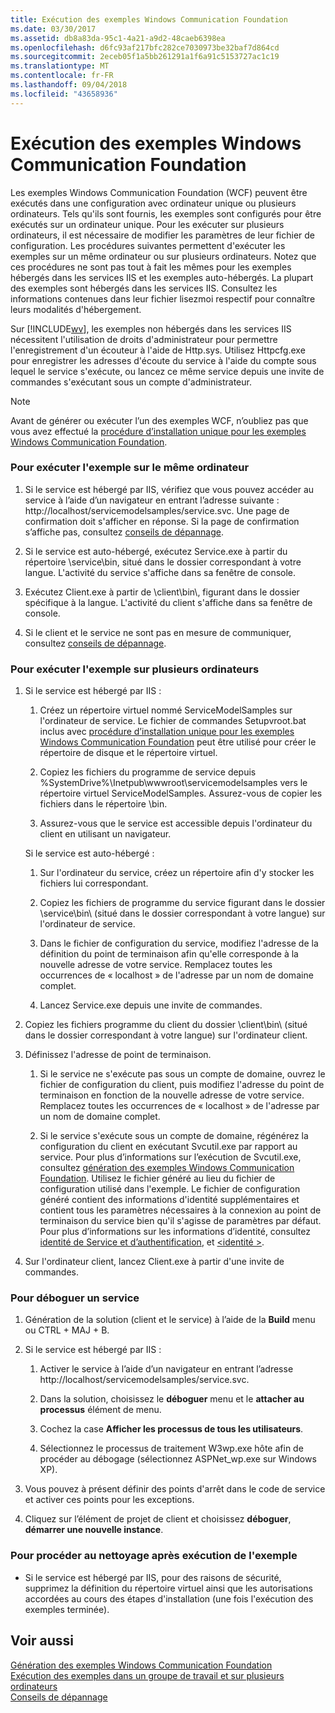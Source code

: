 ```yaml
---
title: Exécution des exemples Windows Communication Foundation
ms.date: 03/30/2017
ms.assetid: db8a83da-95c1-4a21-a9d2-48caeb6398ea
ms.openlocfilehash: d6fc93af217bfc282ce7030973be32baf7d864cd
ms.sourcegitcommit: 2eceb05f1a5bb261291a1f6a91c5153727ac1c19
ms.translationtype: MT
ms.contentlocale: fr-FR
ms.lasthandoff: 09/04/2018
ms.locfileid: "43658936"
---
```

# <a name="running-the-windows-communication-foundation-samples"></a>Exécution des exemples Windows Communication Foundation
Les exemples Windows Communication Foundation (WCF) peuvent être exécutés dans une configuration avec ordinateur unique ou plusieurs ordinateurs. Tels qu'ils sont fournis, les exemples sont configurés pour être exécutés sur un ordinateur unique. Pour les exécuter sur plusieurs ordinateurs, il est nécessaire de modifier les paramètres de leur fichier de configuration. Les procédures suivantes permettent d'exécuter les exemples sur un même ordinateur ou sur plusieurs ordinateurs. Notez que ces procédures ne sont pas tout à fait les mêmes pour les exemples hébergés dans les services IIS et les exemples auto-hébergés. La plupart des exemples sont hébergés dans les services IIS. Consultez les informations contenues dans leur fichier lisezmoi respectif pour connaître leurs modalités d'hébergement.  
  
 Sur [!INCLUDE[wv](../../../../includes/wv-md.md)], les exemples non hébergés dans les services IIS nécessitent l'utilisation de droits d'administrateur pour permettre l'enregistrement d'un écouteur à l'aide de Http.sys. Utilisez Httpcfg.exe pour enregistrer les adresses d'écoute du service à l'aide du compte sous lequel le service s'exécute, ou lancez ce même service depuis une invite de commandes s'exécutant sous un compte d'administrateur.  
  
> [!NOTE]
>  Avant de générer ou exécuter l’un des exemples WCF, n’oubliez pas que vous avez effectué la [procédure d’installation unique pour les exemples Windows Communication Foundation](../../../../docs/framework/wcf/samples/one-time-setup-procedure-for-the-wcf-samples.md).  
  
### <a name="to-run-the-sample-on-the-same-machine"></a>Pour exécuter l'exemple sur le même ordinateur  
  
1.  Si le service est hébergé par IIS, vérifiez que vous pouvez accéder au service à l’aide d’un navigateur en entrant l’adresse suivante : http://localhost/servicemodelsamples/service.svc. Une page de confirmation doit s'afficher en réponse. Si la page de confirmation s’affiche pas, consultez [conseils de dépannage](https://msdn.microsoft.com/library/8787c877-5e96-42da-8214-fa737a38f10b).  
  
2.  Si le service est auto-hébergé, exécutez Service.exe à partir du répertoire \service\bin, situé dans le dossier correspondant à votre langue. L'activité du service s'affiche dans sa fenêtre de console.  
  
3.  Exécutez Client.exe à partir de \client\bin\\, figurant dans le dossier spécifique à la langue. L'activité du client s'affiche dans sa fenêtre de console.  
  
4.  Si le client et le service ne sont pas en mesure de communiquer, consultez [conseils de dépannage](https://msdn.microsoft.com/library/8787c877-5e96-42da-8214-fa737a38f10b).  
  
### <a name="to-run-the-sample-across-machines"></a>Pour exécuter l'exemple sur plusieurs ordinateurs  
  
1.  Si le service est hébergé par IIS :  
  
    1.  Créez un répertoire virtuel nommé ServiceModelSamples sur l'ordinateur de service. Le fichier de commandes Setupvroot.bat inclus avec [procédure d’installation unique pour les exemples Windows Communication Foundation](../../../../docs/framework/wcf/samples/one-time-setup-procedure-for-the-wcf-samples.md) peut être utilisé pour créer le répertoire de disque et le répertoire virtuel.  
  
    2.  Copiez les fichiers du programme de service depuis %SystemDrive%\Inetpub\wwwroot\servicemodelsamples vers le répertoire virtuel ServiceModelSamples. Assurez-vous de copier les fichiers dans le répertoire \bin.  
  
    3.  Assurez-vous que le service est accessible depuis l'ordinateur du client en utilisant un navigateur.  
  
     Si le service est auto-hébergé :  
  
    1.  Sur l'ordinateur du service, créez un répertoire afin d'y stocker les fichiers lui correspondant.  
  
    2.  Copiez les fichiers de programme du service figurant dans le dossier \service\bin\ (situé dans le dossier correspondant à votre langue) sur l'ordinateur de service.  
  
    3.  Dans le fichier de configuration du service, modifiez l'adresse de la définition du point de terminaison afin qu'elle corresponde à la nouvelle adresse de votre service. Remplacez toutes les occurrences de « localhost » de l'adresse par un nom de domaine complet.  
  
    4.  Lancez Service.exe depuis une invite de commandes.  
  
2.  Copiez les fichiers programme du client du dossier \client\bin\ (situé dans le dossier correspondant à votre langue) sur l'ordinateur client.  
  
3.  Définissez l'adresse de point de terminaison.  
  
    1.  Si le service ne s'exécute pas sous un compte de domaine, ouvrez le fichier de configuration du client, puis modifiez l'adresse du point de terminaison en fonction de la nouvelle adresse de votre service. Remplacez toutes les occurrences de « localhost » de l'adresse par un nom de domaine complet.  
  
    2.  Si le service s'exécute sous un compte de domaine, régénérez la configuration du client en exécutant Svcutil.exe par rapport au service. Pour plus d’informations sur l’exécution de Svcutil.exe, consultez [génération des exemples Windows Communication Foundation](../../../../docs/framework/wcf/samples/building-the-samples.md). Utilisez le fichier généré au lieu du fichier de configuration utilisé dans l'exemple. Le fichier de configuration généré contient des informations d'identité supplémentaires et contient tous les paramètres nécessaires à la connexion au point de terminaison du service bien qu'il s'agisse de paramètres par défaut. Pour plus d’informations sur les informations d’identité, consultez [identité de Service et d’authentification](../../../../docs/framework/wcf/feature-details/service-identity-and-authentication.md), et [ \<identité >](../../../../docs/framework/configure-apps/file-schema/wcf/identity.md).  
  
4.  Sur l'ordinateur client, lancez Client.exe à partir d'une invite de commandes.  
  
### <a name="to-debug-a-service"></a>Pour déboguer un service  
  
1.  Génération de la solution (client et le service) à l’aide de la **Build** menu ou CTRL + MAJ + B.  
  
2.  Si le service est hébergé par IIS :  
  
    1.  Activer le service à l’aide d’un navigateur en entrant l’adresse http://localhost/servicemodelsamples/service.svc.  
  
    2.  Dans la solution, choisissez le **déboguer** menu et le **attacher au processus** élément de menu.  
  
    3.  Cochez la case **Afficher les processus de tous les utilisateurs**.  
  
    4.  Sélectionnez le processus de traitement W3wp.exe hôte afin de procéder au débogage (sélectionnez ASPNet_wp.exe sur Windows XP).  
  
3.  Vous pouvez à présent définir des points d'arrêt dans le code de service et activer ces points pour les exceptions.  
  
4.  Cliquez sur l’élément de projet de client et choisissez **déboguer**, **démarrer une nouvelle instance**.  
  
### <a name="to-clean-up-after-the-sample"></a>Pour procéder au nettoyage après exécution de l'exemple  
  
-   Si le service est hébergé par IIS, pour des raisons de sécurité, supprimez la définition du répertoire virtuel ainsi que les autorisations accordées au cours des étapes d'installation (une fois l'exécution des exemples terminée).  
  
## <a name="see-also"></a>Voir aussi  
 [Génération des exemples Windows Communication Foundation](../../../../docs/framework/wcf/samples/building-the-samples.md)  
 [Exécution des exemples dans un groupe de travail et sur plusieurs ordinateurs](https://msdn.microsoft.com/library/a451a525-e7ce-452d-9da9-620221260113)  
 [Conseils de dépannage](https://msdn.microsoft.com/library/8787c877-5e96-42da-8214-fa737a38f10b)
